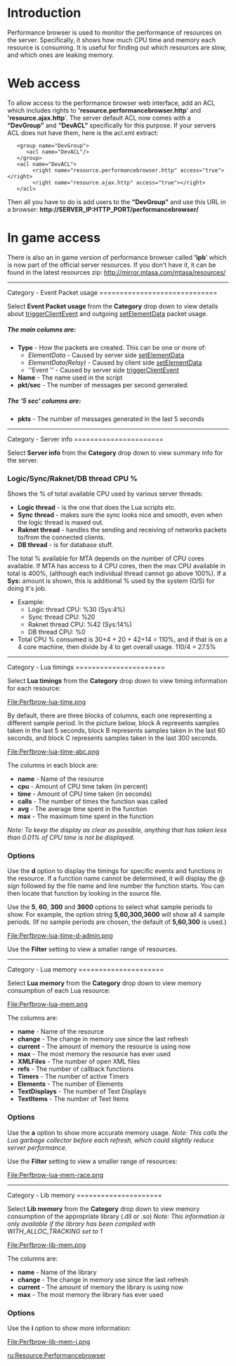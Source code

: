Introduction
============

Performance browser is used to monitor the performance of resources on the server. Specifically, it shows how much CPU time and memory each resource is consuming. It is useful for finding out which resources are slow, and which ones are leaking memory.

Web access
==========

To allow access to the performance browser web interface, add an ACL which includes rights to **'resource.performancebrowser.http**' and **'resource.ajax.http**'. The server default ACL now comes with a **“DevGroup”** and **“DevACL”** specifically for this purpose. If your servers ACL does not have them, here is the acl.xml extract:

       <group name="DevGroup">
          <acl name="DevACL"/>
       </group>
       <acl name="DevACL">
            <right name="resource.performancebrowser.http" access="true"></right>
            <right name="resource.ajax.http" access="true"></right>
       </acl>

Then all you have to do is add users to the **“DevGroup”** and use this URL in a browser: **http://SERVER\_IP:HTTP\_PORT/performancebrowser/**

In game access
==============

There is also an in game version of performance browser called **'ipb**' which is now part of the official server resources. If you don't have it, it can be found in the latest resources zip: <http://mirror.mtasa.com/mtasa/resources/>

<hr/>
Category - Event Packet usage
=============================

Select **Event Packet usage** from the **Category** drop down to view details about [triggerClientEvent](/triggerClientEvent.md "wikilink") and outgoing [setElementData](/setElementData.md "wikilink") packet usage.

##### The main columns are:

-   **Type** - How the packets are created. This can be one or more of:
    -   *ElementData* - Caused by server side [setElementData](/setElementData.md "wikilink")
    -   *ElementData(Relay)* - Caused by client side [setElementData](/setElementData.md "wikilink")
    -   ''Event '' - Caused by server side [triggerClientEvent](/triggerClientEvent.md "wikilink")
-   **Name** - The name used in the script
-   **pkt/sec** - The number of messages per second generated.

##### The '5 sec' columns are:

-   **pkts** - The number of messages generated in the last 5 seconds

<hr/>
Category - Server info
======================

Select **Server info** from the **Category** drop down to view summary info for the server.

### Logic/Sync/Raknet/DB thread CPU %

Shows the % of total available CPU used by various server threads:

-   **Logic thread** - is the one that does the Lua scripts etc.
-   **Sync thread** - makes sure the sync looks nice and smooth, even when the logic thread is maxed out.
-   **Raknet thread** - handles the sending and receiving of networks packets to/from the connected clients.
-   **DB thread** - is for database stuff.

The total % available for MTA depends on the number of CPU cores available. If MTA has access to 4 CPU cores, then the max CPU available in total is 400%, (although each individual thread cannot go above 100%). If a **Sys:** amount is shown, this is additional % used by the system (O/S) for doing it's job.

-   Example:
    -   Logic thread CPU: %30 (Sys:4%)
    -   Sync thread CPU: %20
    -   Raknet thread CPU: %42 (Sys:14%)
    -   DB thread CPU: %0
-   Total CPU % consumed is 30+4 + 20 + 42+14 = 110%, and if that is on a 4 core machine, then divide by 4 to get overall usage. 110/4 = 27.5%

<hr/>
Category - Lua timings
======================

Select **Lua timings** from the **Category** drop down to view timing information for each resource:

[<File:Perfbrow-lua-time.png>](/File:Perfbrow-lua-time.png.md "wikilink")

By default, there are three blocks of columns, each one representing a different sample period. In the picture below, block A represents samples taken in the last 5 seconds, block B represents samples taken in the last 60 seconds, and block C represents samples taken in the last 300 seconds.

[<File:Perfbrow-lua-time-abc.png>](/File:Perfbrow-lua-time-abc.png.md "wikilink")

The columns in each block are:

-   **name** - Name of the resource
-   **cpu** - Amount of CPU time taken (in percent)
-   **time** - Amount of CPU time taken (in seconds)
-   **calls** - The number of times the function was called
-   **avg** - The average time spent in the function
-   **max** - The maximum time spent in the function

*Note: To keep the display as clear as possible, anything that has taken less than 0.01% of CPU time is not be displayed.*

### Options

Use the **d** option to display the timings for specific events and functions in the resource. If a function name cannot be determined, it will display the @ sign followed by the file name and line number the function starts. You can then locate that function by looking in the source file.

Use the **5**, **60**, **300** and **3600** options to select what sample periods to show. For example, the option string **5,60,300,3600** will show all 4 sample periods. (If no sample periods are chosen, the default of **5,60,300** is used.)

[<File:Perfbrow-lua-time-d-admin.png>](/File:Perfbrow-lua-time-d-admin.png.md "wikilink")

Use the **Filter** setting to view a smaller range of resources.

<hr/>
Category - Lua memory
=====================

Select **Lua memory** from the **Category** drop down to view memory consumption of each Lua resource:

[<File:Perfbrow-lua-mem.png>](/File:Perfbrow-lua-mem.png.md "wikilink")

The columns are:

-   **name** - Name of the resource
-   **change** - The change in memory use since the last refresh
-   **current** - The amount of memory the resource is using now
-   **max** - The most memory the resource has ever used
-   **XMLFiles** - The number of open XML files
-   **refs** - The number of callback functions
-   **Timers** - The number of active Timers
-   **Elements** - The number of Elements
-   **TextDisplays** - The number of Text Displays
-   **TextItems** - The number of Text Items

### Options

Use the **a** option to show more accurate memory usage. *Note: This calls the Lua garbage collector before each refresh, which could slightly reduce server performance.*

Use the **Filter** setting to view a smaller range of resources:

[<File:Perfbrow-lua-mem-race.png>](/File:Perfbrow-lua-mem-race.png.md "wikilink")

<hr/>
Category - Lib memory
=====================

Select **Lib memory** from the **Category** drop down to view memory consumption of the appropriate library (.dll or .so)
*Note: This information is only available if the library has been compiled with WITH\_ALLOC\_TRACKING set to 1*

[<File:Perfbrow-lib-mem.png>](/File:Perfbrow-lib-mem.png.md "wikilink")

The columns are:

-   **name** - Name of the library
-   **change** - The change in memory use since the last refresh
-   **current** - The amount of memory the library is using now
-   **max** - The most memory the library has ever used

### Options

Use the **i** option to show more information:

[<File:Perfbrow-lib-mem-i.png>](/File:Perfbrow-lib-mem-i.png.md "wikilink")

[ru:<Resource:Performancebrowser>](/ru:Resource:Performancebrowser.md "wikilink")
